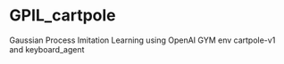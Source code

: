 # GPIL_cartpole
Gaussian Process Imitation Learning using OpenAI GYM env cartpole-v1 and keyboard_agent

